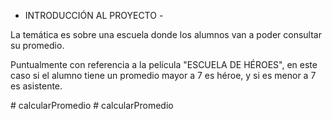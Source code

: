 - INTRODUCCIÓN AL PROYECTO -

La temática es sobre una escuela donde los alumnos van a poder consultar su promedio.

Puntualmente con referencia a la película "ESCUELA DE HÉROES", en este caso si el alumno tiene un promedio mayor a 7 es héroe, y si es menor a 7 es asistente.



#   c a l c u l a r P r o m e d i o  
 #   c a l c u l a r P r o m e d i o  
 